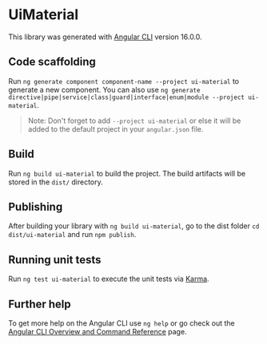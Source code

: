 # UiMaterial

This library was generated with [Angular CLI](https://github.com/angular/angular-cli) version 16.0.0.

## Code scaffolding

Run `ng generate component component-name --project ui-material` to generate a new component. You can also use `ng generate directive|pipe|service|class|guard|interface|enum|module --project ui-material`.
> Note: Don't forget to add `--project ui-material` or else it will be added to the default project in your `angular.json` file. 

## Build

Run `ng build ui-material` to build the project. The build artifacts will be stored in the `dist/` directory.

## Publishing

After building your library with `ng build ui-material`, go to the dist folder `cd dist/ui-material` and run `npm publish`.

## Running unit tests

Run `ng test ui-material` to execute the unit tests via [Karma](https://karma-runner.github.io).

## Further help

To get more help on the Angular CLI use `ng help` or go check out the [Angular CLI Overview and Command Reference](https://angular.io/cli) page.
